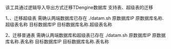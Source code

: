 该工具通过逻辑导入导出方式迁移TDengine数据库
支持表、超级表的迁移

1、、迁移超级表
需确认两端数据库已存在
./datam.sh 原数据库IP  原数据库名称.超级表名称   目标数据库IP 目标数据库名称.超级表名称

2、迁移普通表
需确认两端数据库和超级表已存在
./datam.sh 原数据库IP  原数据库名称.表名称   目标数据库IP 目标数据库名称.表名称

